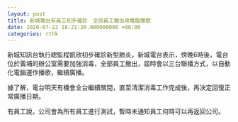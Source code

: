 ```yaml
---
layout: post
title: 新城電台有員工初步確診　全部員工撤出改電腦播歌
date: 2020-07-22 18:21:20.000000000 +08:00
categories: rthk
---
```


新城知訊台執行總監程凱欣初步確診新型肺炎，新城電台表示，傍晚6時後，電台位於黃埔的辦公室需要加強消毒，全部員工撤出，屆時會以三台聯播方式，以自動化電腦運作播歌，繼續廣播。

據了解，電台明天有機會全台繼續關閉，直至清潔消毒工作完成後，再決定回復正常廣播日期。

有員工說，公司會為所有員工進行測試，暫時未通知員工何時可以再返回公司。

